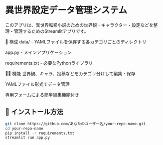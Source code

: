 # 異世界設定データ管理システム

このアプリは、異世界転移小説のための世界観・キャラクター・設定などを整理・管理するためのStreamlitアプリです。

📁 構成
data/ - YAMLファイルを保存する各カテゴリごとのディレクトリ

app.py - メインアプリケーション

requirements.txt - 必要なPythonライブラリ

🧙‍♂️ 機能
世界観、キャラ、投稿などをカテゴリ分けして編集・保存

YAMLファイル形式でデータ管理

専用フォームによる簡単編集機能付き

## 🔧 インストール方法

```bash
git clone https://github.com/あなたのユーザー名/your-repo-name.git
cd your-repo-name
pip install -r requirements.txt
streamlit run app.py
